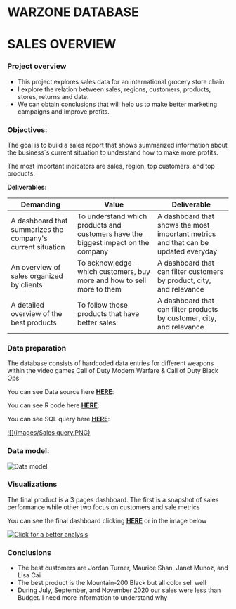 # WARZONE DATABASE

# SALES OVERVIEW 
### Project overview
* This project explores sales data for an international grocery store chain.
* I explore the relation between sales, regions, customers, products, stores, returns and date.
* We can obtain conclusions that will help us to make better marketing campaigns and improve profits.

### Objectives:
The goal is to build a sales report that shows summarized information about the business´s current situation to understand how to make more profits. 

The most important indicators are sales, region, top customers, and top products:

**Deliverables:**

| Demanding | Value | Deliverable |
| ----------- | ----------- | ----------|
| A dashboard that summarizes the company's current situation | To understand which products and customers have the biggest impact on the company | A dashboard that shows the most important metrics and that can be updated everyday |
| An overview of sales organized by clients | To acknowledge which customers, buy more and how to sell more to them | A dashboard that can filter customers by product, city, and relevance  |
| A detailed overview of the best products | To follow those products that have better sales | A dashboard that can filter products by customer, city, and relevance |

### Data preparation
The database consists of hardcoded data entries for different weapons within the video games Call of Duty Modern Warfare & Call of Duty Black Ops 

You can see Data source here **[HERE](https://www.downsights.com/call-of-duty-warzone-weapon-stats/#modern-warfare-2019)**:


You can see R code here **[HERE](https://github.com/programTristan/Warzone_Database/blob/95f5745c6a2156d51d821ebc7b78229de790ac70/R_Code/TristanAppleby_warzoneShiny.R)**:

You can see SQL query here **[HERE](https://github.com/programTristan/Warzone_Database/blob/95f5745c6a2156d51d821ebc7b78229de790ac70/SQL_Query/TristanApplebywarzone.sql)**:

[![](images/Sales query.PNG)](https://github.com/Roberto121c/Sales_Management/tree/main/Query)

### Data model:

![Data model](image/Data_model.png)

### Visualizations 
The final product is a 3 pages dashboard. The first is a snapshot of sales performance while other two focus on customers and sale metrics

You can see the final dashboard clicking **[HERE](https://app.powerbi.com/reportEmbed?reportId=e270ad7b-c546-4d13-97f7-50fe4e91dc3a&autoAuth=true&ctid=2a144b72-f239-42d4-8c0e-6f0f17c48e33&config=eyJjbHVzdGVyVXJsIjoiaHR0cHM6Ly93YWJpLXVzLWVhc3QyLWMtcHJpbWFyeS1yZWRpcmVjdC5hbmFseXNpcy53aW5kb3dzLm5ldC8ifQ%3D%3D)** or in the image below

[![Click for a better analysis](image/Snapshot.png)](https://app.powerbi.com/reportEmbed?reportId=e270ad7b-c546-4d13-97f7-50fe4e91dc3a&autoAuth=true&ctid=2a144b72-f239-42d4-8c0e-6f0f17c48e33&config=eyJjbHVzdGVyVXJsIjoiaHR0cHM6Ly93YWJpLXVzLWVhc3QyLWMtcHJpbWFyeS1yZWRpcmVjdC5hbmFseXNpcy53aW5kb3dzLm5ldC8ifQ%3D%3D)

### Conclusions
* The best customers are Jordan Turner, Maurice Shan, Janet Munoz, and Lisa Cai
* The best product is the Mountain-200 Black but all color sell well
* During July, September, and November 2020 our sales were less than Budget. I need more information to understand why

